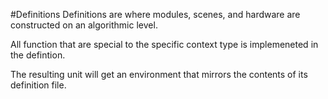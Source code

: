 #Definitions
Definitions are where modules, scenes, and hardware are constructed on an algorithmic level.

All function that are special to the specific context type is implemeneted in the defintion.

The resulting unit will get an environment that mirrors the contents of its definition file.
